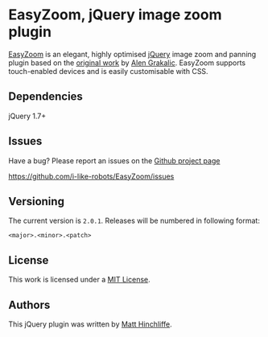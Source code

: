 # EasyZoom, jQuery image zoom plugin

[EasyZoom][1] is an elegant, highly optimised [jQuery][2] image zoom and panning plugin based on the [original work][3] by [Alen Grakalic][4]. EasyZoom supports touch-enabled devices and is easily customisable with CSS.

## Dependencies

jQuery 1.7+

## Issues

Have a bug? Please report an issues on the [Github project page][1]

https://github.com/i-like-robots/EasyZoom/issues

## Versioning

The current version is `2.0.1`. Releases will be numbered in following format:

`<major>.<minor>.<patch>`

## License

This work is licensed under a [MIT License][5].

## Authors

This jQuery plugin was written by [Matt Hinchliffe][6].

[1]: http://github.com/i-like-robots/EasyZoom/
[2]: http://www.jquery.com
[3]: http://cssglobe.com/lab/easyzoom/easyzoom.html
[4]: http://grakalic.com
[5]: http://opensource.org/licenses/MIT
[6]: http://maketea.co.uk